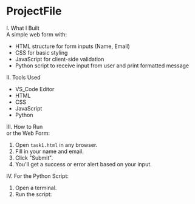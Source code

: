 # ProjectFile


I. What I Built<br/>
  A simple web form with:<br/>
- HTML structure for form inputs (Name, Email)<br/>
- CSS for basic styling<br/>
- JavaScript for client-side validation<br/>
- Python script to receive input from user and print formatted message<br/>

II. Tools Used<br/>
- VS_Code Editor<br/>
- HTML<br/>
- CSS<br/>
- JavaScript<br/>
- Python <br/>

III. How to Run<br/>
or the Web Form:<br/>
1. Open `task1.html` in any browser.<br/>
2. Fill in your name and email.<br/>
3. Click "Submit".<br/>
4. You'll get a success or error alert based on your input.<br/>

IV. For the Python Script:<br/>
1. Open a terminal.<br/>
2. Run the script:<br/>
   
